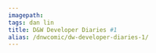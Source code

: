 ```yaml
---
imagepath:
tags: dan lin
title: D&W Developer Diaries #1
alias: /dnwcomic/dw-developer-diaries-1/
---
```

